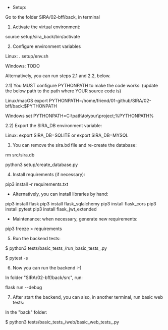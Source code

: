 * Setup:

Go to the folder SIRA/02-bff/back, in terminal

1) Activate the virtual environment:

source setup/sira_back/bin/activate

2) Configure environment variables

Linux:
. setup/env.sh

Windows:
TODO

Alternatively, you can run steps 2.1 and 2.2, below.

2.1) You MUST configure PYTHONPATH to make the code works: (update the below path to the path where YOUR source code is)

Linux/macOS
export PYTHONPATH=/home/friend/01-github/SIRA/02-bff/back:$PYTHONPATH

Windows
set PYTHONPATH=C:\path\to\your\project;%PYTHONPATH%

2.2) Export the SIRA_DB environment variable:

Linux:
export SIRA_DB=SQLITE
or
export SIRA_DB=MYSQL

3) You can remove the sira.bd file and re-create the database:

rm src/sira.db

python3 setup/create_database.py

4) Install requirements (if necessary):

pip3 install -r requirements.txt

* Alternatively, you can install libraries by hand:

pip3 install flask
pip3 install flask_sqlalchemy
pip3 install flask_cors
pip3 install pytest
pip3 install flask_jwt_extended

* Maintenance: when necessary, generate new requirements:

pip3 freeze > requirements

5) Run the backend tests:

$ python3 tests/basic_tests_/run_basic_tests_.py

$ pytest -s

6) Now you can run the backend :-)

In folder "SIRA/02-bff/back/src", run:

flask run --debug

7) After start the backend, you can also, in another terminal, run basic web tests:

In the "back" folder:

$ python3 tests/basic_tests_/web/basic_web_tests_.py 
